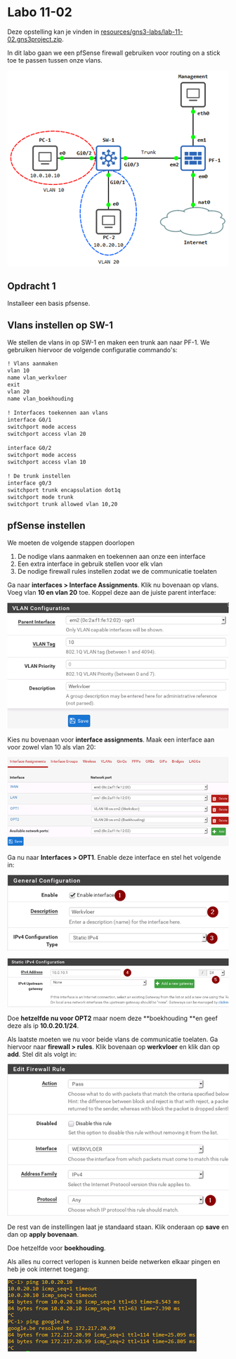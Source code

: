 # Labo 11-02


Deze opstelling kan je vinden in [resources/gns3-labs/lab-11-02.gns3project.zip](../../resources/gns3-labs/lab-11-02.gns3project.zip).

In dit labo gaan we een pfSense firewall gebruiken voor routing on a stick toe te passen tussen onze vlans.

![Labo opstelling](../../resources/images/lab-11-02-01.png)

## Opdracht 1

Installeer een basis pfsense.


## Vlans instellen op SW-1

We stellen de vlans in op SW-1 en maken een trunk aan naar PF-1. We gebruiken hiervoor de volgende configuratie commando's:


```
! Vlans aanmaken
vlan 10
name vlan_werkvloer
exit
vlan 20
name vlan_boekhouding

! Interfaces toekennen aan vlans
interface G0/1
switchport mode access
switchport access vlan 20

interface G0/2
switchport mode access
switchport access vlan 10

! De trunk instellen
interface g0/3
switchport trunk encapsulation dot1q
switchport mode trunk
switchport trunk allowed vlan 10,20
```

## pfSense instellen

We moeten de volgende stappen doorlopen



1. De nodige vlans aanmaken en toekennen aan onze een interface
2. Een extra interface in gebruik stellen voor elk vlan
3. De nodige firewall rules instellen zodat we de communicatie toelaten

Ga naar **interfaces > Interface Assignments**. Klik nu bovenaan op vlans. Voeg vlan **10 en vlan 20** toe. Koppel deze aan de juiste parent interface:

![Vlan configuratie](../../resources/images/lab-11-02-02.png)

Kies nu bovenaan voor **interface assignments**. Maak een interface aan voor zowel vlan 10 als vlan 20:

![Interface assignment](../../resources/images/lab-11-02-03.png)

Ga nu naar **Interfaces > OPT1**. Enable deze interface en stel het volgende in:

![Labo opstelling](../../resources/images/lab-11-02-04.png)

![IPv4 configureren](../../resources/images/lab-11-02-05.png)

Doe **hetzelfde nu voor OPT2** maar noem deze **boekhouding **en geef deze als ip **10.0.20.1/24**.

Als laatste moeten we nu voor beide vlans de communicatie toelaten. Ga hiervoor naar **firewall > rules**. Klik bovenaan op **werkvloer** en klik dan op **add**. Stel dit als volgt in:

![Firewall configureren](../../resources/images/lab-11-02-06.png)

De rest van de instellingen laat je standaard staan. Klik onderaan op **save** en dan op **apply bovenaan**.

Doe hetzelfde voor **boekhouding**.

Als alles nu correct verlopen is kunnen beide netwerken elkaar pingen en heb je ook internet toegang:

![Ping test](../../resources/images/lab-11-02-07.png)
